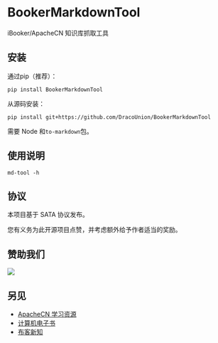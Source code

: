 # BookerMarkdownTool

iBooker/ApacheCN 知识库抓取工具

## 安装

通过pip（推荐）：

```
pip install BookerMarkdownTool
```

从源码安装：

```
pip install git+https://github.com/DracoUnion/BookerMarkdownTool
```

需要 Node 和`to-markdown`包。

## 使用说明

```
md-tool -h
```

## 协议

本项目基于 SATA 协议发布。

您有义务为此开源项目点赞，并考虑额外给予作者适当的奖励。

## 赞助我们

![](https://home.apachecn.org/img/about/donate.jpg)

## 另见

+   [ApacheCN 学习资源](https://docs.apachecn.org/)
+   [计算机电子书](http://it-ebooks.flygon.net)
+   [布客新知](http://flygon.net/ixinzhi/)
